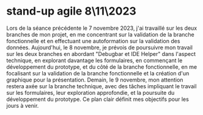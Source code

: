 # stand-up agile 8\11\2023
Lors de la séance précédente le 7 novembre 2023, j'ai travaillé sur les deux branches de mon projet, en me concentrant sur la validation de la branche fonctionnelle et en effectuant une autoformation sur la validation des données. Aujourd'hui, le 8 novembre, je prévois de poursuivre mon travail sur les deux branches en abordant "Debugbar et IDE Helper" dans l'aspect technique, en explorant davantage les formulaires, en commençant le développement du prototype, et du côté de la branche fonctionnelle, en me focalisant sur la validation de la branche fonctionnelle et la création d'un graphique pour la présentation. Demain, le 9 novembre, mon attention restera axée sur la branche technique, avec des tâches impliquant le travail sur les formulaires, leur exploration approfondie, et la poursuite du développement du prototype. Ce plan clair définit mes objectifs pour les jours à venir.